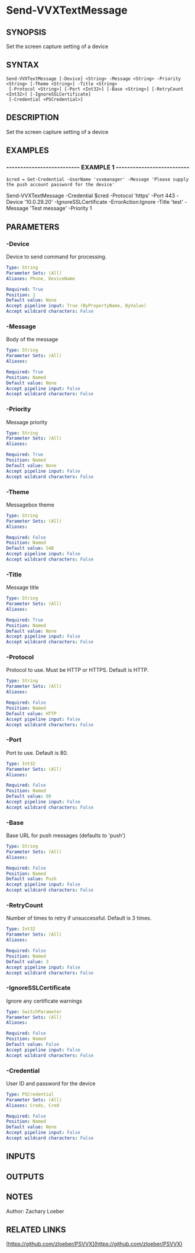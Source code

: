 ﻿---
external help file: PSVVX-help.xml
Module Name: PSVVX
online version: https://github.com/zloeber/PSVVX
schema: 2.0.0
---

# Send-VVXTextMessage

## SYNOPSIS
Set the screen capture setting of a device

## SYNTAX

```
Send-VVXTextMessage [-Device] <String> -Message <String> -Priority <String> [-Theme <String>] -Title <String>
 [-Protocol <String>] [-Port <Int32>] [-Base <String>] [-RetryCount <Int32>] [-IgnoreSSLCertificate]
 [-Credential <PSCredential>]
```

## DESCRIPTION
Set the screen capture setting of a device

## EXAMPLES

### -------------------------- EXAMPLE 1 --------------------------
```
$cred = Get-Credential -UserName 'vvxmanager' -Message 'Please supply the push account password for the device'
```

Send-VVXTextMessage -Credential $cred -Protocol 'https' -Port 443 -Device '10.0.29.20' -IgnoreSSLCertificate -ErrorAction:Ignore -Title 'test' -Message 'Test message' -Priority 1

## PARAMETERS

### -Device
Device to send command for processing.

```yaml
Type: String
Parameter Sets: (All)
Aliases: Phone, DeviceName

Required: True
Position: 1
Default value: None
Accept pipeline input: True (ByPropertyName, ByValue)
Accept wildcard characters: False
```

### -Message
Body of the message

```yaml
Type: String
Parameter Sets: (All)
Aliases: 

Required: True
Position: Named
Default value: None
Accept pipeline input: False
Accept wildcard characters: False
```

### -Priority
Message priority

```yaml
Type: String
Parameter Sets: (All)
Aliases: 

Required: True
Position: Named
Default value: None
Accept pipeline input: False
Accept wildcard characters: False
```

### -Theme
Messagebox theme

```yaml
Type: String
Parameter Sets: (All)
Aliases: 

Required: False
Position: Named
Default value: S4B
Accept pipeline input: False
Accept wildcard characters: False
```

### -Title
Message title

```yaml
Type: String
Parameter Sets: (All)
Aliases: 

Required: True
Position: Named
Default value: None
Accept pipeline input: False
Accept wildcard characters: False
```

### -Protocol
Protocol to use.
Must be HTTP or HTTPS.
Default is HTTP.

```yaml
Type: String
Parameter Sets: (All)
Aliases: 

Required: False
Position: Named
Default value: HTTP
Accept pipeline input: False
Accept wildcard characters: False
```

### -Port
Port to use.
Default is 80.

```yaml
Type: Int32
Parameter Sets: (All)
Aliases: 

Required: False
Position: Named
Default value: 80
Accept pipeline input: False
Accept wildcard characters: False
```

### -Base
Base URL for push messages (defaults to 'push')

```yaml
Type: String
Parameter Sets: (All)
Aliases: 

Required: False
Position: Named
Default value: Push
Accept pipeline input: False
Accept wildcard characters: False
```

### -RetryCount
Number of times to retry if unsuccessful.
Default is 3 times.

```yaml
Type: Int32
Parameter Sets: (All)
Aliases: 

Required: False
Position: Named
Default value: 3
Accept pipeline input: False
Accept wildcard characters: False
```

### -IgnoreSSLCertificate
Ignore any certificate warnings

```yaml
Type: SwitchParameter
Parameter Sets: (All)
Aliases: 

Required: False
Position: Named
Default value: False
Accept pipeline input: False
Accept wildcard characters: False
```

### -Credential
User ID and password for the device

```yaml
Type: PSCredential
Parameter Sets: (All)
Aliases: Creds, Cred

Required: False
Position: Named
Default value: None
Accept pipeline input: False
Accept wildcard characters: False
```

## INPUTS

## OUTPUTS

## NOTES
Author: Zachary Loeber

## RELATED LINKS

[https://github.com/zloeber/PSVVX](https://github.com/zloeber/PSVVX)

